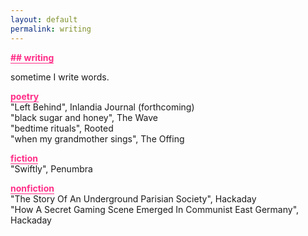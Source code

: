 ```yaml
---
layout: default
permalink: writing
---
```


<b class="t-hackcss-pop" style="color:#ff2e88;border-bottom:1px solid #ff2e88;">## writing</b>

sometime I write words.

<b class="t-hackcss-pop" style="color:#ff2e88;border-bottom:1px solid #ff2e88;">poetry</b><br/>
"Left Behind", Inlandia Journal (forthcoming)<br/>
"black sugar and honey", The Wave<br/>
"bedtime rituals", Rooted<br/>
"when my grandmother sings", The Offing<br/>

<b class="t-hackcss-pop" style="color:#ff2e88;border-bottom:1px solid #ff2e88;">fiction</b><br/>
"Swiftly", Penumbra<br/>

<b class="t-hackcss-pop" style="color:#ff2e88;border-bottom:1px solid #ff2e88;">nonfiction</b><br/>
"The Story Of An Underground Parisian Society", Hackaday<br/>
"How A Secret Gaming Scene Emerged In Communist East Germany", Hackaday<br/>
